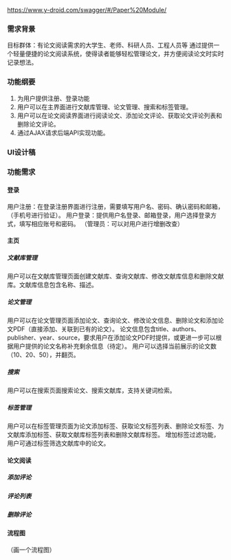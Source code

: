 https://www.y-droid.com/swagger/#/Paper%20Module/
### 需求背景
目标群体：有论文阅读需求的大学生、老师、科研人员、工程人员等
通过提供一个轻量便捷的论文阅读系统，使得读者能够轻松管理论文，并方便阅读论文时实时记录想法。
### 功能纲要
1. 为用户提供注册、登录功能
2. 用户可以在主界面进行文献库管理、论文管理、搜索和标签管理。
3. 用户可以在论文阅读界面进行阅读论文、添加论文评论、获取论文评论列表和删除论文评论。
4. 通过AJAX请求后端API实现功能。
### UI设计稿

### 功能需求
#### 登录
用户注册：在登录注册界面进行注册，需要填写用户名、密码、确认密码和邮箱，（手机号进行验证）。
用户登录：提供用户名登录、邮箱登录，用户选择登录方式，填写相应账号和密码。
（管理员：可以对用户进行增删改查）
#### 主页
##### 文献库管理
用户可以在文献库管理页面创建文献库、查询文献库、修改文献库信息和删除文献库。文献库信息包含名称、描述。
##### 论文管理
用户可以在论文管理页面添加论文、查询论文、修改论文信息、删除论文和添加论文PDF（直接添加、关联到已有的论文）。
论文信息包含title、authors、publisher、year、source，要求用户在添加论文PDF时提供，或更进一步可以根据用户提供的论文名称补充剩余信息（待定）。
用户可以选择当前展示的论文数（10、20、50），并翻页。
##### 搜索
用户可以在搜索页面搜索论文、搜索文献库，支持关键词检索。
##### 标签管理
用户可以在标签管理页面为论文添加标签、获取论文标签列表、删除论文标签、为文献库添加标签、获取文献库标签列表和删除文献库标签。
增加标签过滤功能，用户可通过标签筛选文献库中的论文。

#### 论文阅读
##### 添加评论
##### 评论列表
##### 删除评论


#### 流程图
（画一个流程图）
